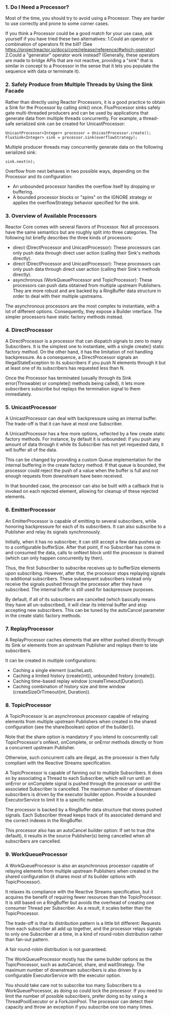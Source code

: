 ### 1. Do I Need a Processor?
Most of the time, you should try to avoid using a Processor. They are harder to use correctly and prone to some corner cases.

If you think a Processor could be a good match for your use case, ask yourself if you have tried these two alternatives:
1.Could an operator or combination of operators fit the bill? 
(See https://projectreactor.io/docs/core/release/reference/#which-operator)
2.Could a "generator" operator work instead? (Generally, these operators are made to bridge APIs that are not reactive, 
providing a "sink" that is similar in concept to a Processor in the sense that it lets you populate the sequence with 
data or terminate it).

### 2. Safely Produce from Multiple Threads by Using the Sink Facade
Rather than directly using Reactor Processors, it is a good practice to obtain a Sink for the Processor by calling sink() once.
FluxProcessor sinks safely gate multi-threaded producers and can be used by applications that generate data from 
multiple threads concurrently. For example, a thread-safe serialized sink can be created for UnicastProcessor:
```
UnicastProcessor<Integer> processor = UnicastProcessor.create();
FluxSink<Integer> sink = processor.sink(overflowStrategy);
```
Multiple producer threads may concurrently generate data on the following serialized sink:
```
sink.next(n);
```

Overflow from next behaves in two possible ways, depending on the Processor and its configuration:
- An unbounded processor handles the overflow itself by dropping or buffering.
- A bounded processor blocks or "spins" on the IGNORE strategy or applies the overflowStrategy behavior specified for the sink.

### 3. Overview of Available Processors
Reactor Core comes with several flavors of Processor. Not all processors have the same semantics but are roughly split 
into three categories. The following list briefly describes the three kinds of processors:
- direct (DirectProcessor and UnicastProcessor): These processors can only push data through direct user action (calling
their Sink's methods directly).
- direct (DirectProcessor and UnicastProcessor): These processors can only push data through direct user action (calling
their Sink's methods directly).
- asynchronous (WorkQueueProcessor and TopicProcessor): These processors can push data obtained from multiple upstream 
Publishers. They are more robust and are backed by a RingBuffer data structure in order to deal with their multiple upstreams.

The asynchronous processors are the most complex to instantiate, with a lot of different options. Consequently, they 
expose a Builder interface. The simpler processors have static factory methods instead.

### 4. DirectProcessor
A DirectProcessor is a processor that can dispatch signals to zero to many Subscribers. It is the simplest one to 
instantiate, with a single create() static factory method. On the other hand, it has the limitation of not handling 
backpressure. As a consequence, a DirectProcessor signals an IllegalStateException to its subscribers if you push N 
elements through it but at least one of its subscribers has requested less than N.

Once the Processor has terminated (usually through its Sink error(Throwable) or complete() methods being called), it 
lets more subscribers subscribe but replays the termination signal to them immediately.

### 5. UnicastProcessor
A UnicastProcessor can deal with backpressure using an internal buffer. The trade-off is that it can have at most one Subscriber.

A UnicastProcessor has a few more options, reflected by a few create static factory methods. For instance, by default it
is unbounded: if you push any amount of data through it while its Subscriber has not yet requested data, it will buffer 
all of the data.

This can be changed by providing a custom Queue implementation for the internal buffering in the create factory method. 
If that queue is bounded, the processor could reject the push of a value when the buffer is full and not enough requests
from downstream have been received.

In that bounded case, the processor can also be built with a callback that is invoked on each rejected element, allowing
for cleanup of these rejected elements.

### 6. EmitterProcessor
An EmitterProcessor is capable of emitting to several subscribers, while honoring backpressure for each of its 
subscribers. It can also subscribe to a Publisher and relay its signals synchronously.

Initially, when it has no subscriber, it can still accept a few data pushes up to a configurable bufferSize. After that 
point, if no Subscriber has come in and consumed the data, calls to onNext block until the processor is drained (which 
can only happen concurrently by then).

Thus, the first Subscriber to subscribe receives up to bufferSize elements upon subscribing. However, after that, the 
processor stops replaying signals to additional subscribers. These subsequent subscribers instead only receive the 
signals pushed through the processor after they have subscribed. The internal buffer is still used for backpressure purposes.

By default, if all of its subscribers are cancelled (which basically means they have all un-subscribed), it will clear 
its internal buffer and stop accepting new subscribers. This can be tuned by the autoCancel parameter in the create 
static factory methods.

### 7. ReplayProcessor
A ReplayProcessor caches elements that are either pushed directly through its Sink or elements from an upstream 
Publisher and replays them to late subscribers.

It can be created in multiple configurations:
- Caching a single element (cacheLast).
- Caching a limited history (create(int)), unbounded history (create()).
- Caching time-based replay window (createTimeout(Duration)).
- Caching combination of history size and time window (createSizeOrTimeout(int, Duration)).
  
### 8. TopicProcessor
A TopicProcessor is an asynchronous processor capable of relaying elements from multiple upstream Publishers when 
created in the shared configuration (see the share(boolean) option of the builder()).

Note that the share option is mandatory if you intend to concurrently call TopicProcessor's onNext, onComplete, or 
onError methods directly or from a concurrent upstream Publisher.

Otherwise, such concurrent calls are illegal, as the processor is then fully compliant with the Reactive Streams specification.

A TopicProcessor is capable of fanning out to multiple Subscribers. It does so by associating a Thread to each Subscriber,
which will run until an onError or onComplete signal is pushed through the processor or until the associated Subscriber 
is cancelled. The maximum number of downstream subscribers is driven by the executor builder option. Provide a bounded 
ExecutorService to limit it to a specific number.

The processor is backed by a RingBuffer data structure that stores pushed signals. Each Subscriber thread keeps track of
its associated demand and the correct indexes in the RingBuffer.

This processor also has an autoCancel builder option: If set to true (the default), it results in the source Publisher(s)
being cancelled when all subscribers are cancelled.

### 9. WorkQueueProcessor
A WorkQueueProcessor is also an asynchronous processor capable of relaying elements from multiple upstream Publishers 
when created in the shared configuration (it shares most of its builder options with TopicProcessor).

It relaxes its compliance with the Reactive Streams specification, but it acquires the benefit of requiring fewer 
resources than the TopicProcessor. It is still based on a RingBuffer but avoids the overhead of creating one consumer 
Thread per Subscriber. As a result, it scales better than the TopicProcessor.

The trade-off is that its distribution pattern is a little bit different: Requests from each subscriber all add up 
together, and the processor relays signals to only one Subscriber at a time, in a kind of round-robin distribution 
rather than fan-out pattern.

A fair round-robin distribution is not guaranteed.

The WorkQueueProcessor mostly has the same builder options as the TopicProcessor, such as autoCancel, share, and 
waitStrategy. The maximum number of downstream subscribers is also driven by a configurable ExecutorService with the 
executor option.

You should take care not to subscribe too many Subscribers to a WorkQueueProcessor, as doing so could lock the processor.
If you need to limit the number of possible subscribers, prefer doing so by using a ThreadPoolExecutor or a ForkJoinPool.
The processor can detect their capacity and throw an exception if you subscribe one too many times.









